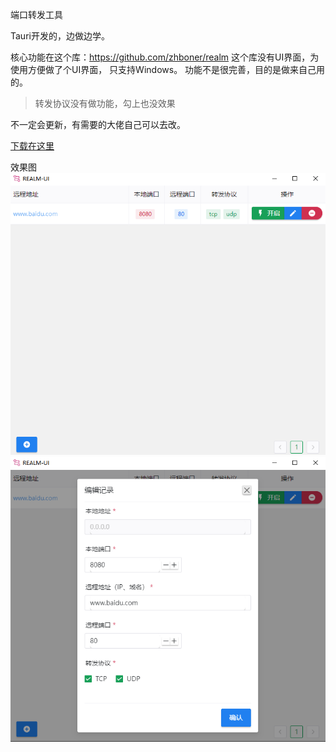 端口转发工具

Tauri开发的，边做边学。

核心功能在这个库：https://github.com/zhboner/realm
这个库没有UI界面，为使用方便做了个UI界面，
只支持Windows。 功能不是很完善，目的是做来自己用的。

> 转发协议没有做功能，勾上也没效果

不一定会更新，有需要的大佬自己可以去改。

[下载在这里](https://gitee.com/luoyu318/realm-ui/releases)

效果图
![Alt text](images/image.png)
![Alt text](images/image-1.png)